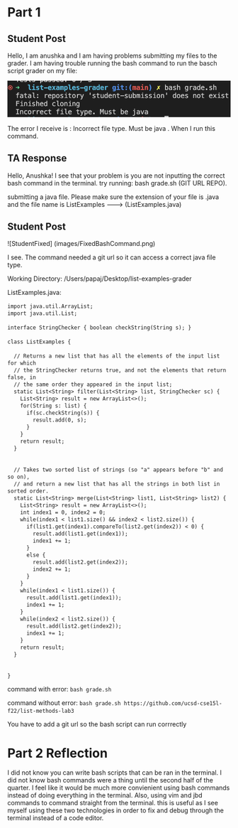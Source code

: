 # Part 1
## Student Post 
Hello, I am anushka and I am having problems submitting my files to the grader. I am having trouble running the bash command to run the basch script grader on my file: 

![StudentError](images/StudentError.png)


The error I receive is : Incorrect file type. Must be java . When I run this command.

## TA Response 
Hello, Anushka! I see that your problem is you are not inputting the correct bash command in the terminal. try running: bash grade.sh (GIT URL REPO). 

submitting a java file. Please make sure the extension of your file is .java and the file name is ListExamples ---> (ListExamples.java)

## Student Post
![StudentFixed] (images/FixedBashCommand.png)

I see. The command needed a git url so it can access a correct java file type.


Working Directory: /Users/papaj/Desktop/list-examples-grader

ListExamples.java: 
```
import java.util.ArrayList;
import java.util.List;

interface StringChecker { boolean checkString(String s); }

class ListExamples {

  // Returns a new list that has all the elements of the input list for which
  // the StringChecker returns true, and not the elements that return false, in
  // the same order they appeared in the input list;
  static List<String> filter(List<String> list, StringChecker sc) {
    List<String> result = new ArrayList<>();
    for(String s: list) {
      if(sc.checkString(s)) {
        result.add(0, s);
      }
    }
    return result;
  }


  // Takes two sorted list of strings (so "a" appears before "b" and so on),
  // and return a new list that has all the strings in both list in sorted order.
  static List<String> merge(List<String> list1, List<String> list2) {
    List<String> result = new ArrayList<>();
    int index1 = 0, index2 = 0;
    while(index1 < list1.size() && index2 < list2.size()) {
      if(list1.get(index1).compareTo(list2.get(index2)) < 0) {
        result.add(list1.get(index1));
        index1 += 1;
      }
      else {
        result.add(list2.get(index2));
        index2 += 1;
      }
    }
    while(index1 < list1.size()) {
      result.add(list1.get(index1));
      index1 += 1;
    }
    while(index2 < list2.size()) {
      result.add(list2.get(index2));
      index1 += 1;
    }
    return result;
  }


}
```
command with error: `bash grade.sh`

command without error: `bash grade.sh https://github.com/ucsd-cse15l-f22/list-methods-lab3`

You have to add a git url so the bash script can run corrrectly

# Part 2 Reflection

I did not know you can write bash scripts that can be ran in the terminal. I did not know bash commands were a thing until the second half of the quarter. I feel like it would be much more convienient using bash commands instead of doing everything in the terminal. Also, using vim and jbd commands to command straight from the terminal. this is useful as I see myself using these two technologies in order to fix and debug through the terminal instead of a code editor. 

